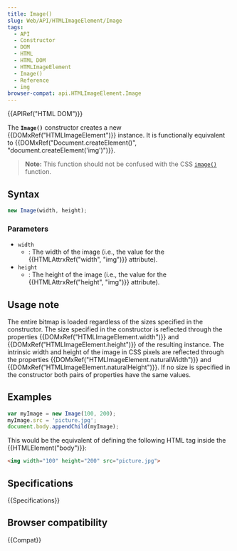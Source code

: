 ```yaml
---
title: Image()
slug: Web/API/HTMLImageElement/Image
tags:
  - API
  - Constructor
  - DOM
  - HTML
  - HTML DOM
  - HTMLImageElement
  - Image()
  - Reference
  - img
browser-compat: api.HTMLImageElement.Image
---
```

{{APIRef("HTML DOM")}}

The **`Image()`**
constructor creates a new {{DOMxRef("HTMLImageElement")}} instance. It is functionally
equivalent to {{DOMxRef("Document.createElement()",
    "document.createElement('img')")}}.

> **Note:** This function should not be confused with the CSS [`image()`](</en-US/docs/Web/CSS/image/image()>) function.

## Syntax

```js
new Image(width, height);
```

### Parameters

- `width`
  - : The width of the image (i.e., the value for the {{HTMLAttrxRef("width", "img")}}
    attribute).
- `height`
  - : The height of the image (i.e., the value for the {{HTMLAttrxRef("height", "img")}}
    attribute).

## Usage note

The entire bitmap is loaded regardless of the sizes specified in the constructor. The
size specified in the constructor is reflected through the properties
{{DOMxRef("HTMLImageElement.width")}} and {{DOMxRef("HTMLImageElement.height")}} of the
resulting instance. The intrinsic width and height of the image in CSS pixels are
reflected through the properties {{DOMxRef("HTMLImageElement.naturalWidth")}} and
{{DOMxRef("HTMLImageElement.naturalHeight")}}. If no size is specified in the
constructor both pairs of properties have the same values.

## Examples

```js
var myImage = new Image(100, 200);
myImage.src = 'picture.jpg';
document.body.appendChild(myImage);
```

This would be the equivalent of defining the following HTML tag inside the
{{HTMLElement("body")}}:

```html
<img width="100" height="200" src="picture.jpg">
```

## Specifications

{{Specifications}}

## Browser compatibility

{{Compat}}
